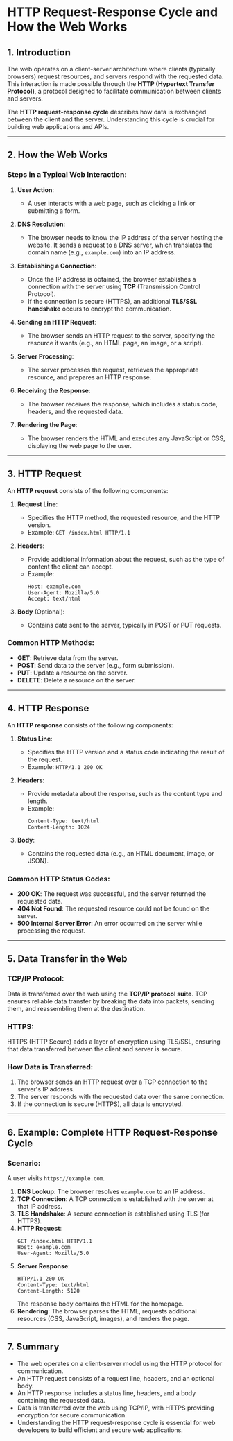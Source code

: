 
# HTTP Request-Response Cycle and How the Web Works

## 1. Introduction
The web operates on a client-server architecture where clients (typically browsers) request resources, and servers respond with the requested data. This interaction is made possible through the **HTTP (Hypertext Transfer Protocol)**, a protocol designed to facilitate communication between clients and servers.

The **HTTP request-response cycle** describes how data is exchanged between the client and the server. Understanding this cycle is crucial for building web applications and APIs.

---

## 2. How the Web Works

### Steps in a Typical Web Interaction:

1. **User Action**:
   - A user interacts with a web page, such as clicking a link or submitting a form.
   
2. **DNS Resolution**:
   - The browser needs to know the IP address of the server hosting the website. It sends a request to a DNS server, which translates the domain name (e.g., `example.com`) into an IP address.

3. **Establishing a Connection**:
   - Once the IP address is obtained, the browser establishes a connection with the server using **TCP** (Transmission Control Protocol).
   - If the connection is secure (HTTPS), an additional **TLS/SSL handshake** occurs to encrypt the communication.

4. **Sending an HTTP Request**:
   - The browser sends an HTTP request to the server, specifying the resource it wants (e.g., an HTML page, an image, or a script).

5. **Server Processing**:
   - The server processes the request, retrieves the appropriate resource, and prepares an HTTP response.

6. **Receiving the Response**:
   - The browser receives the response, which includes a status code, headers, and the requested data.

7. **Rendering the Page**:
   - The browser renders the HTML and executes any JavaScript or CSS, displaying the web page to the user.

---

## 3. HTTP Request

An **HTTP request** consists of the following components:

1. **Request Line**:
   - Specifies the HTTP method, the requested resource, and the HTTP version.
   - Example: `GET /index.html HTTP/1.1`

2. **Headers**:
   - Provide additional information about the request, such as the type of content the client can accept.
   - Example:
     ```
     Host: example.com
     User-Agent: Mozilla/5.0
     Accept: text/html
     ```

3. **Body** (Optional):
   - Contains data sent to the server, typically in POST or PUT requests.

### Common HTTP Methods:

- **GET**: Retrieve data from the server.
- **POST**: Send data to the server (e.g., form submission).
- **PUT**: Update a resource on the server.
- **DELETE**: Delete a resource on the server.

---

## 4. HTTP Response

An **HTTP response** consists of the following components:

1. **Status Line**:
   - Specifies the HTTP version and a status code indicating the result of the request.
   - Example: `HTTP/1.1 200 OK`

2. **Headers**:
   - Provide metadata about the response, such as the content type and length.
   - Example:
     ```
     Content-Type: text/html
     Content-Length: 1024
     ```

3. **Body**:
   - Contains the requested data (e.g., an HTML document, image, or JSON).

### Common HTTP Status Codes:

- **200 OK**: The request was successful, and the server returned the requested data.
- **404 Not Found**: The requested resource could not be found on the server.
- **500 Internal Server Error**: An error occurred on the server while processing the request.

---

## 5. Data Transfer in the Web

### **TCP/IP Protocol**:
Data is transferred over the web using the **TCP/IP protocol suite**. TCP ensures reliable data transfer by breaking the data into packets, sending them, and reassembling them at the destination.

### **HTTPS**:
HTTPS (HTTP Secure) adds a layer of encryption using TLS/SSL, ensuring that data transferred between the client and server is secure.

### **How Data is Transferred**:
1. The browser sends an HTTP request over a TCP connection to the server's IP address.
2. The server responds with the requested data over the same connection.
3. If the connection is secure (HTTPS), all data is encrypted.

---

## 6. Example: Complete HTTP Request-Response Cycle

### **Scenario**:
A user visits `https://example.com`.

1. **DNS Lookup**: The browser resolves `example.com` to an IP address.
2. **TCP Connection**: A TCP connection is established with the server at that IP address.
3. **TLS Handshake**: A secure connection is established using TLS (for HTTPS).
4. **HTTP Request**:
   ```
   GET /index.html HTTP/1.1
   Host: example.com
   User-Agent: Mozilla/5.0
   ```
5. **Server Response**:
   ```
   HTTP/1.1 200 OK
   Content-Type: text/html
   Content-Length: 5120
   ```
   The response body contains the HTML for the homepage.
6. **Rendering**: The browser parses the HTML, requests additional resources (CSS, JavaScript, images), and renders the page.

---

## 7. Summary

- The web operates on a client-server model using the HTTP protocol for communication.
- An HTTP request consists of a request line, headers, and an optional body.
- An HTTP response includes a status line, headers, and a body containing the requested data.
- Data is transferred over the web using TCP/IP, with HTTPS providing encryption for secure communication.
- Understanding the HTTP request-response cycle is essential for web developers to build efficient and secure web applications.
